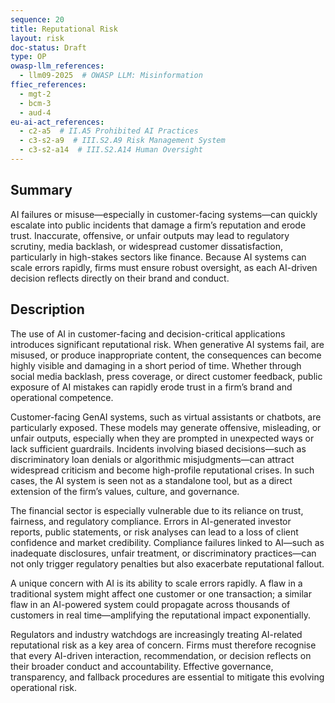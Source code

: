 ```yaml
---
sequence: 20
title: Reputational Risk
layout: risk
doc-status: Draft
type: OP
owasp-llm_references:
  - llm09-2025  # OWASP LLM: Misinformation
ffiec_references:
  - mgt-2
  - bcm-3
  - aud-4
eu-ai-act_references:
  - c2-a5  # II.A5 Prohibited AI Practices
  - c3-s2-a9  # III.S2.A9 Risk Management System
  - c3-s2-a14  # III.S2.A14 Human Oversight
---
```


## Summary

AI failures or misuse—especially in customer-facing systems—can quickly escalate into public incidents that damage a firm’s reputation and erode trust. Inaccurate, offensive, or unfair outputs may lead to regulatory scrutiny, media backlash, or widespread customer dissatisfaction, particularly in high-stakes sectors like finance. Because AI systems can scale errors rapidly, firms must ensure robust oversight, as each AI-driven decision reflects directly on their brand and conduct.

## Description

The use of AI in customer-facing and decision-critical applications introduces significant reputational risk. When generative AI systems fail, are misused, or produce inappropriate content, the consequences can become highly visible and damaging in a short period of time. Whether through social media backlash, press coverage, or direct customer feedback, public exposure of AI mistakes can rapidly erode trust in a firm’s brand and operational competence.

Customer-facing GenAI systems, such as virtual assistants or chatbots, are particularly exposed. These models may generate offensive, misleading, or unfair outputs, especially when they are prompted in unexpected ways or lack sufficient guardrails. Incidents involving biased decisions—such as discriminatory loan denials or algorithmic misjudgments—can attract widespread criticism and become high-profile reputational crises. In such cases, the AI system is seen not as a standalone tool, but as a direct extension of the firm’s values, culture, and governance.

The financial sector is especially vulnerable due to its reliance on trust, fairness, and regulatory compliance. Errors in AI-generated investor reports, public statements, or risk analyses can lead to a loss of client confidence and market credibility. Compliance failures linked to AI—such as inadequate disclosures, unfair treatment, or discriminatory practices—can not only trigger regulatory penalties but also exacerbate reputational fallout.

A unique concern with AI is its ability to scale errors rapidly. A flaw in a traditional system might affect one customer or one transaction; a similar flaw in an AI-powered system could propagate across thousands of customers in real time—amplifying the reputational impact exponentially.

Regulators and industry watchdogs are increasingly treating AI-related reputational risk as a key area of concern. Firms must therefore recognise that every AI-driven interaction, recommendation, or decision reflects on their broader conduct and accountability. Effective governance, transparency, and fallback procedures are essential to mitigate this evolving operational risk.

